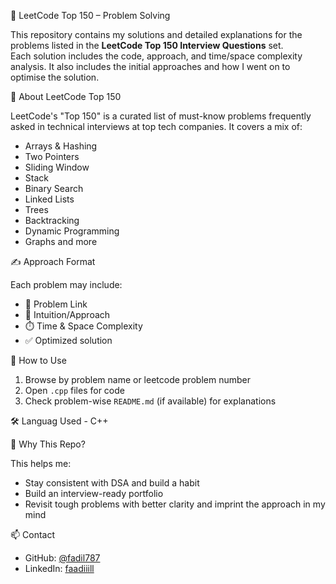 🧠 LeetCode Top 150 – Problem Solving

This repository contains my solutions and detailed explanations for the problems listed in the **LeetCode Top 150 Interview Questions** set.  
Each solution includes the code, approach, and time/space complexity analysis. It also includes the initial approaches and how I went on to optimise the solution.




📌 About LeetCode Top 150

LeetCode's "Top 150" is a curated list of must-know problems frequently asked in technical interviews at top tech companies. It covers a mix of:

- Arrays & Hashing
- Two Pointers
- Sliding Window
- Stack
- Binary Search
- Linked Lists
- Trees
- Backtracking
- Dynamic Programming
- Graphs and more




✍️ Approach Format

Each problem may include:

- 🔗 Problem Link
- 🧠 Intuition/Approach
- ⏱️ Time & Space Complexity
- ✅ Optimized solution
  



🚀 How to Use

1. Browse by problem name or leetcode problem number
2. Open `.cpp` files for code
3. Check problem-wise `README.md` (if available) for explanations



🛠️ Languag Used - C++




💼 Why This Repo?

This helps me:
- Stay consistent with DSA and build a habit
- Build an interview-ready portfolio
- Revisit tough problems with better clarity and imprint the approach in my mind




📫 Contact

- GitHub: [@fadil787](https://github.com/fadil787)
- LinkedIn: [faadiiill](https://linkedin.com/in/faadiiill)




